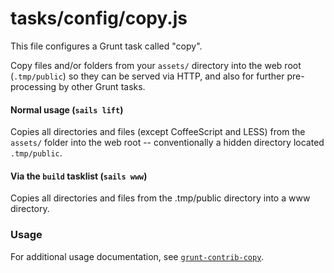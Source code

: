 # tasks/config/copy.js

This file configures a Grunt task called "copy".

Copy files and/or folders from your `assets/` directory into the web root (`.tmp/public`) so they can be served via HTTP, and also for further pre-processing by other Grunt tasks.

#### Normal usage (`sails lift`)
Copies all directories and files (except CoffeeScript and LESS) from the `assets/` folder into the web root -- conventionally a hidden directory located `.tmp/public`.

#### Via the `build` tasklist (`sails www`)
Copies all directories and files from the .tmp/public directory into a www directory.

### Usage

For additional usage documentation, see [`grunt-contrib-copy`](https://npmjs.com/package/grunt-contrib-copy).


<docmeta name="displayName" value="copy.js">

